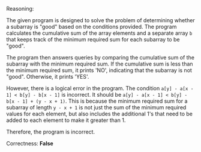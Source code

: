 Reasoning:

The given program is designed to solve the problem of determining whether a subarray is "good" based on the conditions provided. The program calculates the cumulative sum of the array elements and a separate array `b` that keeps track of the minimum required sum for each subarray to be "good".

The program then answers queries by comparing the cumulative sum of the subarray with the minimum required sum. If the cumulative sum is less than the minimum required sum, it prints 'NO', indicating that the subarray is not "good". Otherwise, it prints 'YES'.

However, there is a logical error in the program. The condition `a[y] - a[x - 1] < b[y] - b[x - 1]` is incorrect. It should be `a[y] - a[x - 1] < b[y] - b[x - 1] + (y - x + 1)`. This is because the minimum required sum for a subarray of length `y - x + 1` is not just the sum of the minimum required values for each element, but also includes the additional 1's that need to be added to each element to make it greater than 1.

Therefore, the program is incorrect.

Correctness: **False**